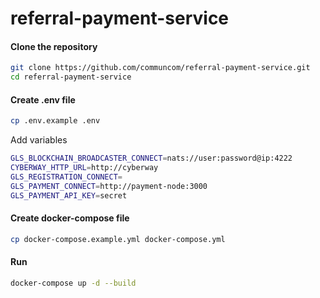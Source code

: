 # referral-payment-service

#### Clone the repository

```bash
git clone https://github.com/communcom/referral-payment-service.git
cd referral-payment-service
```

#### Create .env file

```bash
cp .env.example .env
```

Add variables

```bash
GLS_BLOCKCHAIN_BROADCASTER_CONNECT=nats://user:password@ip:4222
CYBERWAY_HTTP_URL=http://cyberway
GLS_REGISTRATION_CONNECT=
GLS_PAYMENT_CONNECT=http://payment-node:3000
GLS_PAYMENT_API_KEY=secret
```

#### Create docker-compose file

```bash
cp docker-compose.example.yml docker-compose.yml
```

#### Run

```bash
docker-compose up -d --build
```
